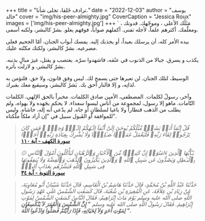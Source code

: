 +++
title = "ترادف خَلقا، تجلى شأنا."
date = "2022-12-03"
author = "يوسف خالد"
cover = "img/his-peer-almighty.jpg"
CoverCaption = "Jessica Roux"
images = ['img/his-peer-almighty.jpg']
+++
`
مَثَلُك الأعلى ، وموجّهك. قدوتك ، ومعلّمك. أكثرهم علماً، لأجله تفنى. أكملهم صواباً، فوقهم يعلو. بشرٌ كالبشر، ولكنه أسمى.

بيده الأمر كله، أن يرسلك بعيداً، أو يجذبك إليه. يمسك أبواب الجنان، أمّا الجحيم فعلى مصرعيه. بشرٌ كالبشر، ولكنك مكنّته عليك.

يكذب و يسرق. جبالا من الذنوب في عنُقه، فاشهدوا سرّه. يغتصب و يقتل، غيرَ مبالٍ بذنبه. بشرٌ كالبشر، و لازلت بأثره.

الوسيط، لتلك الجنان. لن تعبرها حتى يسمح لك. ليس وفق قانون، ولا حق. فلتؤمن به لذاتِه، و إلا فالنار أحق بك. بَشرٌ كالبشر، وسيقبع معك بقبرك.

وآخر، رسولٌ لكلمات. المصطفى، الأمين صادق الكلمات. مخبراً بالحق الإلهي، الكلمات التّامات. ماهو إلا رسول، لمجموعة من أناس ليسوا سعداء. 
لا يحكم بجَهده ولا بهواه، ولم يطلب من الذهب قنطاراً ولا باغيا لسلطانٍ أو جاه. لم يدّعي أنه إله، حاشاه. وليس للموافقة أو القَبول سبيل في "إن أراد ملكاً ملّكناه".


> _قُلْ إِنَّمَآ أَنَا۠ بَشَرٌۭ مِّثْلُكُمْ يُوحَىٰٓ إِلَىَّ أَنَّمَآ إِلَـٰهُكُمْ إِلَـٰهٌۭ وَٰحِدٌۭ ۖ فَمَن كَانَ يَرْجُوا۟ لِقَآءَ رَبِّهِۦ فَلْيَعْمَلْ عَمَلًۭا صَـٰلِحًۭا وَلَا يُشْرِكْ بِعِبَادَةِ رَبِّهِۦٓ أَحَدًۢا_\
> **[سورة الكهف - آية ١١٠](https://quran.com/18?startingVerse=110)**

> _۞ يَـٰٓأَيُّهَا ٱلَّذِينَ ءَامَنُوٓا۟ إِنَّ كَثِيرًۭا مِّنَ ٱلْأَحْبَارِ وَٱلرُّهْبَانِ لَيَأْكُلُونَ أَمْوَٰلَ ٱلنَّاسِ بِٱلْبَـٰطِلِ وَيَصُدُّونَ عَن سَبِيلِ ٱللَّهِ ۗ وَٱلَّذِينَ يَكْنِزُونَ ٱلذَّهَبَ وَٱلْفِضَّةَ وَلَا يُنفِقُونَهَا فِى سَبِيلِ ٱللَّهِ فَبَشِّرْهُم بِعَذَابٍ أَلِيمٍۢ_\
> **[سورة التوبة - آية ٣٤](https://quran.com/9?startingVerse=31)**

>_حَدَّثَنَا عَبْدُ اللَّهِ بْنُ مُحَمَّدٍ، قَالَ حَدَّثَنَا هَاشِمُ بْنُ الْقَاسِمِ، قَالَ حَدَّثَنَا شَيْبَانُ أَبُو مُعَاوِيَةَ، عَنْ زِيَادِ بْنِ عِلاَقَةَ، عَنِ الْمُغِيرَةِ بْنِ شُعْبَةَ، قَالَ كَسَفَتِ الشَّمْسُ عَلَى عَهْدِ رَسُولِ اللَّهِ صلى الله عليه وسلم يَوْمَ مَاتَ إِبْرَاهِيمُ، فَقَالَ النَّاسُ كَسَفَتِ الشَّمْسُ لِمَوْتِ إِبْرَاهِيمَ. فَقَالَ رَسُولُ اللَّهِ صلى الله عليه وسلم **" إِنَّ الشَّمْسَ وَالْقَمَرَ لاَ يَنْكَسِفَانِ لِمَوْتِ أَحَدٍ وَلاَ لِحَيَاتِهِ، فَإِذَا رَأَيْتُمْ فَصَلُّوا وَادْعُوا اللَّهَ ".**_